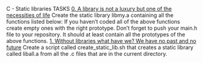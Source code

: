 C - Static libraries
TASKS
[0. A library is not a luxury but one of the necessities of life](libmy.a)
Create the static library libmy.a containing all the functions listed below:
If you haven’t coded all of the above functions create empty ones with
the right prototype.
Don’t forget to push your main.h file to your repository. It should at least
contain all the prototypes of the above functions.
[1. Without libraries what have we? We have no past and no
future](create_static_lib.sh)
Create a script called create_static_lib.sh that creates a static library
called liball.a from all the .c files that are in the current directory.

